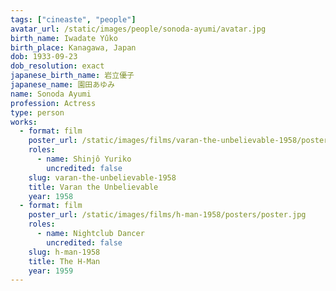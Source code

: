 ```yaml
---
tags: ["cineaste", "people"]
avatar_url: /static/images/people/sonoda-ayumi/avatar.jpg
birth_name: Iwadate Yûko
birth_place: Kanagawa, Japan
dob: 1933-09-23
dob_resolution: exact
japanese_birth_name: 岩立優子
japanese_name: 園田あゆみ
name: Sonoda Ayumi
profession: Actress
type: person
works:
  - format: film
    poster_url: /static/images/films/varan-the-unbelievable-1958/posters/poster.jpg
    roles:
      - name: Shinjô Yuriko
        uncredited: false
    slug: varan-the-unbelievable-1958
    title: Varan the Unbelievable
    year: 1958
  - format: film
    poster_url: /static/images/films/h-man-1958/posters/poster.jpg
    roles:
      - name: Nightclub Dancer
        uncredited: false
    slug: h-man-1958
    title: The H-Man
    year: 1959
---
```

